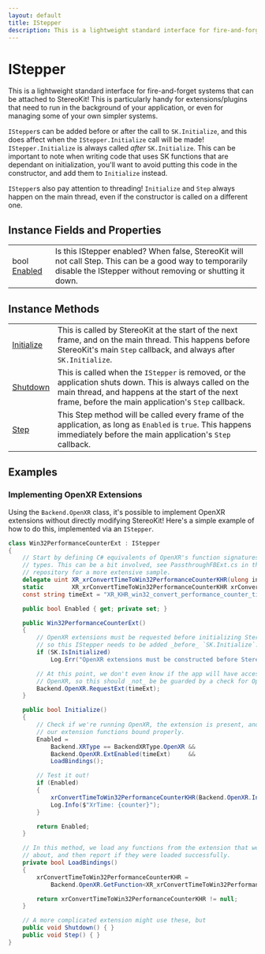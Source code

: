 ```yaml
---
layout: default
title: IStepper
description: This is a lightweight standard interface for fire-and-forget systems that can be attached to StereoKit! This is particularly handy for extensions/plugins that need to run in the background of your application, or even for managing some of your own simpler systems.  ISteppers can be added before or after the call to SK.Initialize, and this does affect when the IStepper.Initialize call will be made! IStepper.Initialize is always called _after_ SK.Initialize. This can be important to note when writing code that uses SK functions that are dependant on initialization, you'll want to avoid putting this code in the constructor, and add them to Initialize instead.  ISteppers also pay attention to threading! Initialize and Step always happen on the main thread, even if the constructor is called on a different one.
---
```

#  IStepper

This is a lightweight standard interface for fire-and-forget
systems that can be attached to StereoKit! This is particularly handy
for extensions/plugins that need to run in the background of your
application, or even for managing some of your own simpler systems.

`IStepper`s can be added before or after the call to `SK.Initialize`,
and this does affect when the `IStepper.Initialize` call will be made!
`IStepper.Initialize` is always called _after_ `SK.Initialize`. This
can be important to note when writing code that uses SK functions that
are dependant on initialization, you'll want to avoid putting this code
in the constructor, and add them to `Initialize` instead.

`IStepper`s also pay attention to threading! `Initialize` and `Step`
always happen on the main thread, even if the constructor is called on
a different one.

## Instance Fields and Properties

|  |  |
|--|--|
|bool [Enabled]({{site.url}}/Pages/StereoKit.Framework/IStepper/Enabled.html)|Is this IStepper enabled? When false, StereoKit will not call Step. This can be a good way to temporarily disable the IStepper without removing or shutting it down.|

## Instance Methods

|  |  |
|--|--|
|[Initialize]({{site.url}}/Pages/StereoKit.Framework/IStepper/Initialize.html)|This is called by StereoKit at the start of the next frame, and on the main thread. This happens before StereoKit's main `Step` callback, and always after `SK.Initialize`.|
|[Shutdown]({{site.url}}/Pages/StereoKit.Framework/IStepper/Shutdown.html)|This is called when the `IStepper` is removed, or the application shuts down. This is always called on the main thread, and happens at the start of the next frame, before the main application's `Step` callback.|
|[Step]({{site.url}}/Pages/StereoKit.Framework/IStepper/Step.html)|This Step method will be called every frame of the application, as long as `Enabled` is `true`. This happens immediately before the main application's `Step` callback.|

## Examples

### Implementing OpenXR Extensions

Using the `Backend.OpenXR` class, it's possible to implement OpenXR
extensions without directly modifying StereoKit! Here's a simple
example of how to do this, implemented via an `IStepper`.
```csharp
class Win32PerformanceCounterExt : IStepper
{
	// Start by defining C# equivalents of OpenXR's function signatures and
	// types. This can be a bit involved, see PassthroughFBExt.cs in the SK
	// repository for a more extensive sample.
	delegate uint XR_xrConvertTimeToWin32PerformanceCounterKHR(ulong instance, long time, out long performanceCounter);
	static        XR_xrConvertTimeToWin32PerformanceCounterKHR xrConvertTimeToWin32PerformanceCounterKHR;
	const string timeExt = "XR_KHR_win32_convert_performance_counter_time";

	public bool Enabled { get; private set; }

	public Win32PerformanceCounterExt()
	{
		// OpenXR extensions must be requested before initializing StereoKit,
		// so this IStepper needs to be added _before_ `SK.Initialize`.
		if (SK.IsInitialized)
			Log.Err("OpenXR extensions must be constructed before StereoKit is initialized!");

		// At this point, we don't even know if the app will have access to
		// OpenXR, so this should _not_ be be guarded by a check for OpenXR.
		Backend.OpenXR.RequestExt(timeExt);
	}

	public bool Initialize()
	{
		// Check if we're running OpenXR, the extension is present, and all of
		// our extension functions bound properly.
		Enabled =
			Backend.XRType == BackendXRType.OpenXR &&
			Backend.OpenXR.ExtEnabled(timeExt)     &&
			LoadBindings();

		// Test it out!
		if (Enabled)
		{
			xrConvertTimeToWin32PerformanceCounterKHR(Backend.OpenXR.Instance, Backend.OpenXR.Time, out long counter);
			Log.Info($"XrTime: {counter}");
		}

		return Enabled;
	}

	// In this method, we load any functions from the extension that we care
	// about, and then report if they were loaded successfully.
	private bool LoadBindings()
	{
		xrConvertTimeToWin32PerformanceCounterKHR =
			Backend.OpenXR.GetFunction<XR_xrConvertTimeToWin32PerformanceCounterKHR>("xrConvertTimeToWin32PerformanceCounterKHR");

		return xrConvertTimeToWin32PerformanceCounterKHR != null;
	}

	// A more complicated extension might use these, but 
	public void Shutdown() { }
	public void Step() { }
}
```

